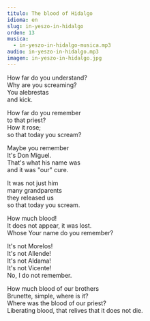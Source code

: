 ```yaml
---
titulo: The blood of Hidalgo
idioma: en
slug: in-yeszo-in-hidalgo
orden: 13
musica: 
  - in-yeszo-in-hidalgo-musica.mp3
audio: in-yeszo-in-hidalgo.mp3
imagen: in-yeszo-in-hidalgo.jpg
---
```


How far do you understand?<br>
Why are you screaming?<br>
You alebrestas<br>
and kick.<br>

How far do you remember<br>
to that priest?<br>
How it rose;<br>
so that today you scream?<br>

Maybe you remember<br>
It's Don Miguel.<br>
That's what his name was<br>
and it was "our" cure.<br>

It was not just him<br>
many grandparents<br>
they released us<br>
so that today you scream.<br>

How much blood!<br>
It does not appear, it was lost.<br>
Whose
Your name do you remember?<br>

It's not Morelos!<br>
It's not Allende!<br>
It's not Aldama!<br>
It's not Vicente!<br>
No, I do not remember.<br>

How much blood of our brothers<br>
Brunette, simple, where is it?<br>
Where was the blood of our priest?<br>
Liberating blood, that relives that it does not die.<br>
